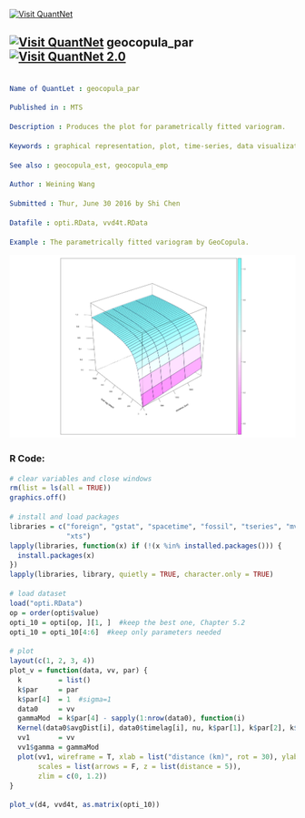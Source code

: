 
[<img src="https://github.com/QuantLet/Styleguide-and-FAQ/blob/master/pictures/banner.png" width="880" alt="Visit QuantNet">](http://quantlet.de/index.php?p=info)

## [<img src="https://github.com/QuantLet/Styleguide-and-Validation-procedure/blob/master/pictures/qloqo.png" alt="Visit QuantNet">](http://quantlet.de/) **geocopula_par** [<img src="https://github.com/QuantLet/Styleguide-and-Validation-procedure/blob/master/pictures/QN2.png" width="60" alt="Visit QuantNet 2.0">](http://quantlet.de/d3/ia)

```yaml

Name of QuantLet : geocopula_par

Published in : MTS

Description : Produces the plot for parametrically fitted variogram.

Keywords : graphical representation, plot, time-series, data visualization, copula

See also : geocopula_est, geocopula_emp

Author : Weining Wang

Submitted : Thur, June 30 2016 by Shi Chen

Datafile : opti.RData, vvd4t.RData

Example : The parametrically fitted variogram by GeoCopula.

```

![Picture1](geocopula_par.png)


### R Code:
```r
# clear variables and close windows
rm(list = ls(all = TRUE))
graphics.off()

# install and load packages
libraries = c("foreign", "gstat", "spacetime", "fossil", "tseries", "mvtnorm", 
              "xts")
lapply(libraries, function(x) if (!(x %in% installed.packages())) {
  install.packages(x)
})
lapply(libraries, library, quietly = TRUE, character.only = TRUE)

# load dataset
load("opti.RData")
op = order(opti$value)
opti_10 = opti[op, ][1, ]  #keep the best one, Chapter 5.2
opti_10 = opti_10[4:6]  #keep only parameters needed

# plot
layout(c(1, 2, 3, 4))
plot_v = function(data, vv, par) {
  k         = list()
  k$par     = par
  k$par[4]  = 1  #sigma=1
  data0     = vv
  gammaMod  = k$par[4] - sapply(1:nrow(data0), function(i) 
  Kernel(data0$avgDist[i], data0$timelag[i], nu, k$par[1], k$par[2], k$par[3], k$par[4]))
  vv1       = vv
  vv1$gamma = gammaMod
  plot(vv1, wireframe = T, xlab = list("distance (km)", rot = 30), ylab = list("time lag (days)", rot = -35), 
       scales = list(arrows = F, z = list(distance = 5)), 
       zlim = c(0, 1.2))
}

plot_v(d4, vvd4t, as.matrix(opti_10))

```
